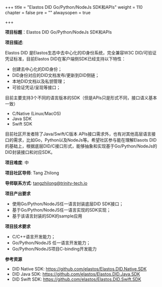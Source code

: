 +++
title = "Elastos DID Go/Python/NodeJs SDK和APIs"
weight = 110
chapter = false
pre = ""
alwaysopen = true

+++

**项目标题**：Elastos DID Go/Python/NodeJs SDK和APIs

**项目描述**:

Elastos DID 是Elastos生态中去中心化的ID身份系统，完全兼容W3C DID/可验证凭证标准，目前Elastos DID在客户端侧SDK已经支持以下特性：

- 创建去中心化的DID身份；
- DID身份对应的DID文档发布/更新到DID侧链；
- 本地DID文档以及私钥管理；
- 可验证凭证/呈现等接口；

目前主要支持3个不同的语言版本的SDK（但是APIs只是形式不同，接口语义基本一致）

- C/Native (Linux/MacOS)
- Java SDK
- Swift SDK

目前社区开发者除了Java/Swift/C版本 APIs接口需求外，也有对其他高层语言接口的需求，比如Go，Python以及NodeJs等。希望社区参与能在理解Elasots DID的基础上，根据底层DID/C接口形式，能够抽象和实现基于Go/Python/NodeJs的 DID封装接口和对应SDK。

**项目难度**: 中

**项目社区导师**: Tang Zhilong

**导师联系方式**: tangzhilong@trinity-tech.io

**项目产出要求**

- 使用Go/Python/NodeJS任一语言封装底层DID SDK接口；
- 基于Go/Python/NodeJS任一语言实现的SDK实现；
- 基于该语言封装的SDK的sample应用

**项目技术要求**

- C/C++语言开发能力；
- Go/Python/NodeJS 任一语言开发能力；
- Go/Python/NodeJS项目C-binding开发能力

**参考资源**

- DID Native SDK: https://github.com/elastos/Elastos.DID.Native.SDK
- DID Java SDK: https://github.com/elastos/Elastos.DID.Java.SDK
- DID Swift SDK: https://github.com/elastos/Elastos.DID.Swift.SDK

